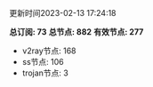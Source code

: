 更新时间2023-02-13 17:24:18

**总订阅: 73**
**总节点: 882**
**有效节点: 277**
- v2ray节点: 168
- ss节点: 106
- trojan节点: 3
